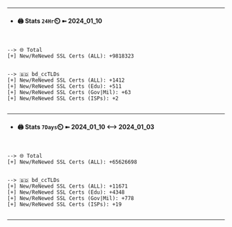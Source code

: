 

---
- #### 🖨️ **Stats** `24Hr`⏲️ ➼ 2024_01_10
```console


--> 🌐 Total
[+] New/ReNewed SSL Certs (ALL): +9818323


--> 🇧🇩 bd_ccTLDs
[+] New/ReNewed SSL Certs (ALL): +1412
[+] New/ReNewed SSL Certs (Edu): +511
[+] New/ReNewed SSL Certs (Gov|Mil): +63
[+] New/ReNewed SSL Certs (ISPs): +2


```

---
- #### 🖨️ **Stats** `7Days`⏲️ ➼ 2024_01_10 <--> 2024_01_03
```console


--> 🌐 Total
[+] New/ReNewed SSL Certs (ALL): +65626698


--> 🇧🇩 bd_ccTLDs
[+] New/ReNewed SSL Certs (ALL): +11671
[+] New/ReNewed SSL Certs (Edu): +4348
[+] New/ReNewed SSL Certs (Gov|Mil): +778
[+] New/ReNewed SSL Certs (ISPs): +19


```

---

